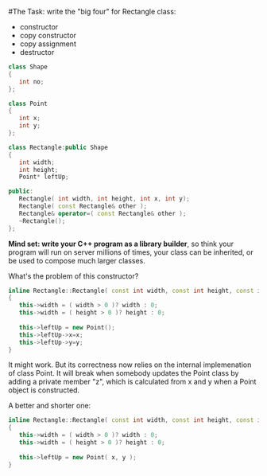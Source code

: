 #The Task: write the "big four" for Rectangle class:
* constructor
* copy constructor
* copy assignment
* destructor
   

~~~~C++
class Shape
{
   int no;
};

class Point
{
   int x;
   int y;
};

class Rectangle:public Shape
{
   int width;
   int height;
   Point* leftUp;

public:
   Rectangle( int width, int height, int x, int y);
   Rectangle( const Rectangle& other );
   Rectangle& operator=( const Rectangle& other );
   ~Rectangle();
};
~~~~

**Mind set: write your C++ program as a library builder**, so think your program will run on server millions of times, your class can be inherited, or be used to compose much larger classes.

What's the problem of this constructor?
~~~~C++
inline Rectangle::Rectangle( const int width, const int height, const int x, const int y )
{
   this->width = ( width > 0 )? width : 0;
   this->width = ( height > 0 )? height : 0;
   
   this->leftUp = new Point();
   this->leftUp->x=x;
   this->leftUp->y=y;
}
~~~~

It might work. But its correctness now relies on the internal implemenation of class Point. It will break when somebody updates the Point class by adding a private member "z", which is calculated from x and y when a Point object is constructed.
   
A better and shorter one:
~~~~C++
inline Rectangle::Rectangle( const int width, const int height, const int x, const int y )
{
   this->width = ( width > 0 )? width : 0;
   this->width = ( height > 0 )? height : 0;
   
   this->leftUp = new Point( x, y );
}
~~~~
